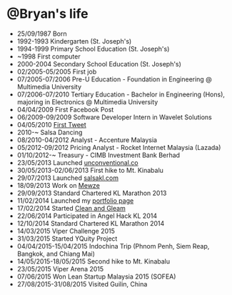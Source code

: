 @Bryan's life
===============

- 25/09/1987 Born
- 1992-1993 Kindergarten (St. Joseph's)
- 1994-1999 Primary School Education (St. Joseph's)
- ~1998 First computer
- 2000-2004 Secondary School Education (St. Joseph's)
- 02/2005-05/2005 First job
- 07/2005-07/2006 Pre-U Education - Foundation in Engineering @ Multimedia University
- 07/2006-07/2010 Tertiary Education - Bachelor in Engineering (Hons), majoring in Electronics @ Multimedia University
- 04/04/2009 First Facebook Post
- 06/2009-09/2009 Software Developer Intern in Wavelet Solutions
- 04/05/2010 [First Tweet](https://twitter.com/bryanwongbh/status/13343536493)
- 2010-~ Salsa Dancing
- 08/2010-04/2012 Analyst - Accenture Malaysia
- 05/2012-09/2012 Pricing Analyst - Rocket Internet Malaysia (Lazada)
- 01/10/2012-~ Treasury - CIMB Investment Bank Berhad
- 23/05/2013 Launched [unconventional.co](http://www.unconventional.co/)
- 30/05/2013-02/06/2013 First hike to Mt. Kinabalu
- 29/07/2013 Launched [salsakl.com](http://www.salsakl.com)
- 18/09/2013 Work on [Mewze](http://www.mewze.com)
- 29/09/2013 Standard Chartered KL Marathon 2013
- 11/02/2014 Launched my [portfolio page](http://www.bryanwongbh.com)
- 17/02/2014 Started [Clean and Gleam](http://www.cleanandgleam.com.my)
- 22/06/2014 Participated in Angel Hack KL 2014
- 12/10/2014 Standard Chartered KL Marathon 2014
- 14/03/2015 Viper Challenge 2015
- 31/03/2015 Started YQuity Project
- 04/04/2015-15/04/2015 Indochina Trip (Phnom Penh, Siem Reap, Bangkok, and Chiang Mai)
- 14/05/2015-18/05/2015 Second hike to Mt. Kinabalu
- 23/05/2015 Viper Arena 2015
- 07/06/2015 Won Lean Startup Malaysia 2015 (SOFEA)
- 27/08/2015-31/08/2015 Visited Guilin, China